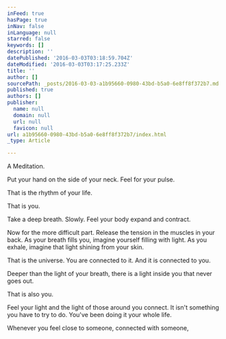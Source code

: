 ```yaml
---
inFeed: true
hasPage: true
inNav: false
inLanguage: null
starred: false
keywords: []
description: ''
datePublished: '2016-03-03T03:18:59.704Z'
dateModified: '2016-03-03T03:17:25.233Z'
title: ''
author: []
sourcePath: _posts/2016-03-03-a1b95660-0980-43bd-b5a0-6e8ff8f372b7.md
published: true
authors: []
publisher:
  name: null
  domain: null
  url: null
  favicon: null
url: a1b95660-0980-43bd-b5a0-6e8ff8f372b7/index.html
_type: Article

---
```

A Meditation. 

Put your hand on the side of your neck. Feel for your pulse. 

That is the rhythm of your life. 

That is you. 

Take a deep breath. Slowly. Feel your body expand and contract. 

Now for the more difficult part. Release the tension in the muscles in your back. As your breath fills you, imagine yourself filling with light. As you exhale, imagine that light shining from your skin. 

That is the universe. You are connected to it. And it is connected to you. 

Deeper than the light of your breath, there is a light inside you that never goes out. 

That is also you.

Feel your light and the light of those around you connect. It isn't something you have to try to do. You've been doing it your whole life.

Whenever you feel close to someone, connected with someone,